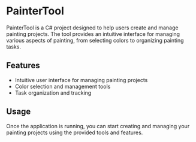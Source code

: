 # PainterTool
PainterTool is a C# project designed to help users create and manage painting projects. The tool provides an intuitive interface for managing various aspects of painting, from selecting colors to organizing painting tasks.

## Features
 - Intuitive user interface for managing painting projects
 - Color selection and management tools
 - Task organization and tracking

## Usage
Once the application is running, you can start creating and managing your painting projects using the provided tools and features.
